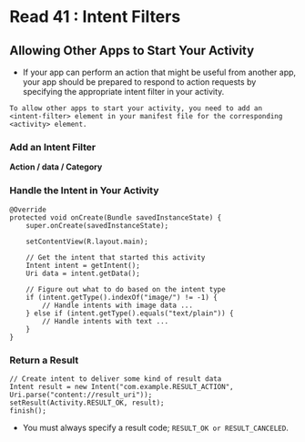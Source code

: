 # Read 41 : Intent Filters

## Allowing Other Apps to Start Your Activity 
- If your app can perform an action that might be useful from another app, your app should be prepared to respond to action requests by specifying the appropriate intent filter in your activity.

`To allow other apps to start your activity, you need to add an <intent-filter> element in your manifest file for the corresponding <activity> element.`


### Add an Intent Filter
**Action / data / Category**

### Handle the Intent in Your Activity

```
@Override
protected void onCreate(Bundle savedInstanceState) {
    super.onCreate(savedInstanceState);

    setContentView(R.layout.main);

    // Get the intent that started this activity
    Intent intent = getIntent();
    Uri data = intent.getData();

    // Figure out what to do based on the intent type
    if (intent.getType().indexOf("image/") != -1) {
        // Handle intents with image data ...
    } else if (intent.getType().equals("text/plain")) {
        // Handle intents with text ...
    }
}
```

### Return a Result

```
// Create intent to deliver some kind of result data
Intent result = new Intent("com.example.RESULT_ACTION", Uri.parse("content://result_uri"));
setResult(Activity.RESULT_OK, result);
finish();
```
- You must always specify a result code; `RESULT_OK or RESULT_CANCELED`. 

